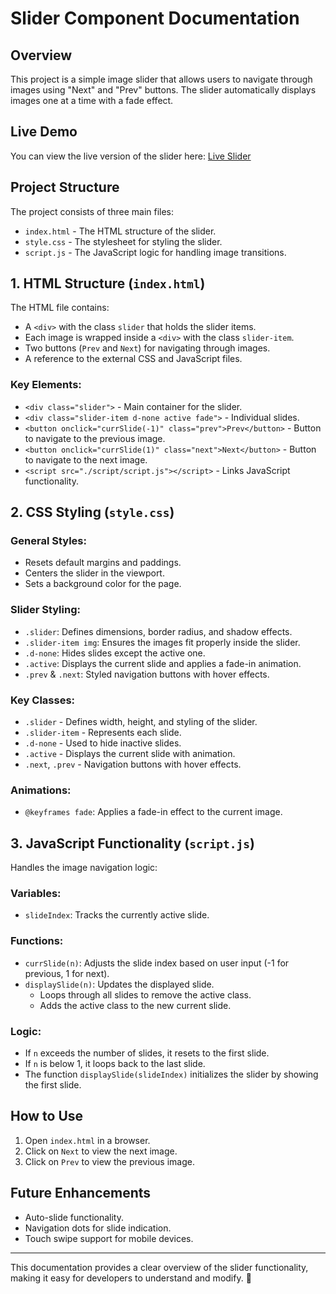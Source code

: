 # Slider Component Documentation

## Overview
This project is a simple image slider that allows users to navigate through images using "Next" and "Prev" buttons. The slider automatically displays images one at a time with a fade effect.

## Live Demo
You can view the live version of the slider here: [Live Slider](https://slider-javascript-theta.vercel.app/)

## Project Structure
The project consists of three main files:

- `index.html` - The HTML structure of the slider.
- `style.css` - The stylesheet for styling the slider.
- `script.js` - The JavaScript logic for handling image transitions.

## 1. HTML Structure (`index.html`)
The HTML file contains:

- A `<div>` with the class `slider` that holds the slider items.
- Each image is wrapped inside a `<div>` with the class `slider-item`.
- Two buttons (`Prev` and `Next`) for navigating through images.
- A reference to the external CSS and JavaScript files.

### Key Elements:
- `<div class="slider">` - Main container for the slider.
- `<div class="slider-item d-none active fade">` - Individual slides.
- `<button onclick="currSlide(-1)" class="prev">Prev</button>` - Button to navigate to the previous image.
- `<button onclick="currSlide(1)" class="next">Next</button>` - Button to navigate to the next image.
- `<script src="./script/script.js"></script>` - Links JavaScript functionality.

## 2. CSS Styling (`style.css`)
### General Styles:
- Resets default margins and paddings.
- Centers the slider in the viewport.
- Sets a background color for the page.

### Slider Styling:
- `.slider`: Defines dimensions, border radius, and shadow effects.
- `.slider-item img`: Ensures the images fit properly inside the slider.
- `.d-none`: Hides slides except the active one.
- `.active`: Displays the current slide and applies a fade-in animation.
- `.prev` & `.next`: Styled navigation buttons with hover effects.

### Key Classes:
- `.slider` - Defines width, height, and styling of the slider.
- `.slider-item` - Represents each slide.
- `.d-none` - Used to hide inactive slides.
- `.active` - Displays the current slide with animation.
- `.next`, `.prev` - Navigation buttons with hover effects.

### Animations:
- `@keyframes fade`: Applies a fade-in effect to the current image.

## 3. JavaScript Functionality (`script.js`)
Handles the image navigation logic:

### Variables:
- `slideIndex`: Tracks the currently active slide.

### Functions:
- `currSlide(n)`: Adjusts the slide index based on user input (-1 for previous, 1 for next).
- `displaySlide(n)`: Updates the displayed slide.
  - Loops through all slides to remove the active class.
  - Adds the active class to the new current slide.

### Logic:
- If `n` exceeds the number of slides, it resets to the first slide.
- If `n` is below 1, it loops back to the last slide.
- The function `displaySlide(slideIndex)` initializes the slider by showing the first slide.

## How to Use
1. Open `index.html` in a browser.
2. Click on `Next` to view the next image.
3. Click on `Prev` to view the previous image.

## Future Enhancements
- Auto-slide functionality.
- Navigation dots for slide indication.
- Touch swipe support for mobile devices.

---

This documentation provides a clear overview of the slider functionality, making it easy for developers to understand and modify. 🚀

